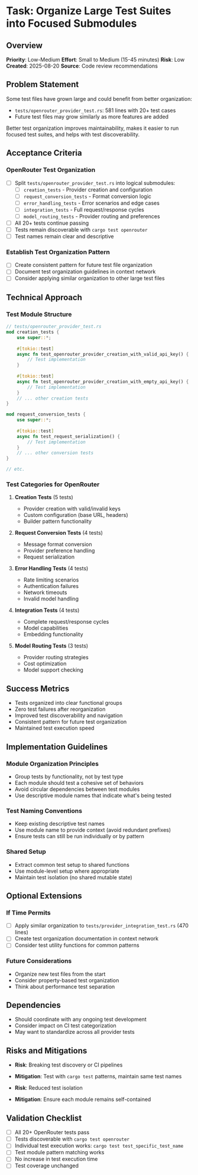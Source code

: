 # Task: Organize Large Test Suites into Focused Submodules

## Overview
**Priority**: Low-Medium
**Effort**: Small to Medium (15-45 minutes)
**Risk**: Low
**Created**: 2025-08-20
**Source**: Code review recommendations

## Problem Statement

Some test files have grown large and could benefit from better organization:
- `tests/openrouter_provider_test.rs`: 581 lines with 20+ test cases
- Future test files may grow similarly as more features are added

Better test organization improves maintainability, makes it easier to run focused test suites, and helps with test discoverability.

## Acceptance Criteria

### OpenRouter Test Organization
- [ ] Split `tests/openrouter_provider_test.rs` into logical submodules:
  - [ ] `creation_tests` - Provider creation and configuration
  - [ ] `request_conversion_tests` - Format conversion logic
  - [ ] `error_handling_tests` - Error scenarios and edge cases
  - [ ] `integration_tests` - Full request/response cycles
  - [ ] `model_routing_tests` - Provider routing and preferences
- [ ] All 20+ tests continue passing
- [ ] Tests remain discoverable with `cargo test openrouter`
- [ ] Test names remain clear and descriptive

### Establish Test Organization Pattern
- [ ] Create consistent pattern for future test file organization
- [ ] Document test organization guidelines in context network
- [ ] Consider applying similar organization to other large test files

## Technical Approach

### Test Module Structure
```rust
// tests/openrouter_provider_test.rs
mod creation_tests {
    use super::*;
    
    #[tokio::test]
    async fn test_openrouter_provider_creation_with_valid_api_key() {
        // Test implementation
    }
    
    #[tokio::test]
    async fn test_openrouter_provider_creation_with_empty_api_key() {
        // Test implementation
    }
    // ... other creation tests
}

mod request_conversion_tests {
    use super::*;
    
    #[tokio::test]
    async fn test_request_serialization() {
        // Test implementation
    }
    // ... other conversion tests
}

// etc.
```

### Test Categories for OpenRouter
1. **Creation Tests** (5 tests)
   - Provider creation with valid/invalid keys
   - Custom configuration (base URL, headers)
   - Builder pattern functionality

2. **Request Conversion Tests** (4 tests)
   - Message format conversion
   - Provider preference handling
   - Request serialization

3. **Error Handling Tests** (4 tests)
   - Rate limiting scenarios
   - Authentication failures
   - Network timeouts
   - Invalid model handling

4. **Integration Tests** (4 tests)
   - Complete request/response cycles
   - Model capabilities
   - Embedding functionality

5. **Model Routing Tests** (3 tests)
   - Provider routing strategies
   - Cost optimization
   - Model support checking

## Success Metrics
- Tests organized into clear functional groups
- Zero test failures after reorganization
- Improved test discoverability and navigation
- Consistent pattern for future test organization
- Maintained test execution speed

## Implementation Guidelines

### Module Organization Principles
- Group tests by functionality, not by test type
- Each module should test a cohesive set of behaviors
- Avoid circular dependencies between test modules
- Use descriptive module names that indicate what's being tested

### Test Naming Conventions
- Keep existing descriptive test names
- Use module name to provide context (avoid redundant prefixes)
- Ensure tests can still be run individually or by pattern

### Shared Setup
- Extract common test setup to shared functions
- Use module-level setup where appropriate
- Maintain test isolation (no shared mutable state)

## Optional Extensions

### If Time Permits
- [ ] Apply similar organization to `tests/provider_integration_test.rs` (470 lines)
- [ ] Create test organization documentation in context network
- [ ] Consider test utility functions for common patterns

### Future Considerations
- Organize new test files from the start
- Consider property-based test organization
- Think about performance test separation

## Dependencies
- Should coordinate with any ongoing test development
- Consider impact on CI test categorization
- May want to standardize across all provider tests

## Risks and Mitigations
- **Risk**: Breaking test discovery or CI pipelines
- **Mitigation**: Test with `cargo test` patterns, maintain same test names

- **Risk**: Reduced test isolation
- **Mitigation**: Ensure each module remains self-contained

## Validation Checklist
- [ ] All 20+ OpenRouter tests pass
- [ ] Tests discoverable with `cargo test openrouter`
- [ ] Individual test execution works: `cargo test test_specific_test_name`
- [ ] Test module pattern matching works
- [ ] No increase in test execution time
- [ ] Test coverage unchanged